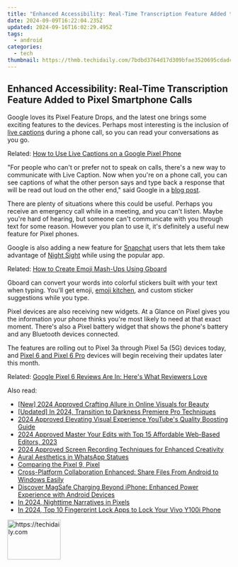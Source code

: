 ```yaml
---
title: "Enhanced Accessibility: Real-Time Transcription Feature Added to Pixel Smartphone Calls"
date: 2024-09-09T16:22:04.235Z
updated: 2024-09-16T16:02:29.495Z
tags:
  - android
categories:
  - tech
thumbnail: https://thmb.techidaily.com/7bdbd3764d17d309bfae3520695cdadc9f0f0ab5ea703a9227f88bc7f132643b.jpg
---
```


## Enhanced Accessibility: Real-Time Transcription Feature Added to Pixel Smartphone Calls

Google loves its Pixel Feature Drops, and the latest one brings some exciting features to the devices. Perhaps most interesting is the inclusion of [live captions](https://android-frp.techidaily.com/in-2024-how-to-bypass-frp-from-htc-by-drfone-android/) during a phone call, so you can read your conversations as you go.

Related: [How to Use Live Captions on a Google Pixel Phone](https://android-frp.techidaily.com/in-2024-how-to-bypass-frp-from-htc-by-drfone-android/) 

 "For people who can't or prefer not to speak on calls, there's a new way to communicate with Live Caption. Now when you're on a phone call, you can see captions of what the other person says and type back a response that will be read out loud on the other end," said Google in a [blog post](https://blog.google/products/pixel/feature-drop-march-2022/).

 There are plenty of situations where this could be useful. Perhaps you receive an emergency call while in a meeting, and you can't listen. Maybe you're hard of hearing, but someone can't communicate with you through text for some reason. However you plan to use it, it's definitely a useful new feature for Pixel phones.

 Google is also adding a new feature for [Snapchat](https://screen-activity-recording.techidaily.com/2024-approved-optimize-your-communication-scheduling-and-planning-with-ease-google/) users that lets them take advantage of [Night Sight](https://youtube-webster.techidaily.com/ed-in-2024-boost-popularity-quickly-top-30-hashtags-every-gamer-needs/) while using the popular app.

Related: [How to Create Emoji Mash-Ups Using Gboard](https://graphic-issues.techidaily.com/gpu-recognition-error-fix/) 

 Gboard can convert your words into colorful stickers built with your text when typing. You'll get emoji, [emoji kitchen](https://graphic-issues.techidaily.com/gpu-recognition-error-fix/), and custom sticker suggestions while you type.

 Pixel devices are also receiving new widgets. At a Glance on Pixel gives you the information your phone thinks you're most likely to need at that exact moment. There's also a Pixel battery widget that shows the phone's battery and any Bluetooth devices connected.

 The features are rolling out to Pixel 3a through Pixel 5a (5G) devices today, and [Pixel 6 and Pixel 6 Pro](https://unlock-android.techidaily.com/top-apps-and-online-tools-to-track-itel-p55t-phone-withwithout-imei-number-by-drfone-android/) devices will begin receiving their updates later this month.

Related: [Google Pixel 6 Reviews Are In: Here's What Reviewers Love](https://unlock-android.techidaily.com/top-apps-and-online-tools-to-track-itel-p55t-phone-withwithout-imei-number-by-drfone-android/)

<ins class="adsbygoogle"
     style="display:block"
     data-ad-format="autorelaxed"
     data-ad-client="ca-pub-7571918770474297"
     data-ad-slot="1223367746"></ins>

<ins class="adsbygoogle"
     style="display:block"
     data-ad-client="ca-pub-7571918770474297"
     data-ad-slot="8358498916"
     data-ad-format="auto"
     data-full-width-responsive="true"></ins>

<span class="atpl-alsoreadstyle">Also read:</span>
<div><ul>
<li><a href="https://facebook-video-footage.techidaily.com/new-2024-approved-crafting-allure-in-online-visuals-for-beauty/"><u>[New] 2024 Approved Crafting Allure in Online Visuals for Beauty</u></a></li>
<li><a href="https://article-tips.techidaily.com/updated-in-2024-transition-to-darkness-premiere-pro-techniques/"><u>[Updated] In 2024, Transition to Darkness Premiere Pro Techniques</u></a></li>
<li><a href="https://youtube-clips.techidaily.com/2024-approved-elevating-visual-experience-youtubes-quality-boosting-guide/"><u>2024 Approved Elevating Visual Experience YouTube's Quality Boosting Guide</u></a></li>
<li><a href="https://extra-guidance.techidaily.com/2024-approved-master-your-edits-with-top-15-affordable-web-based-editors-2023/"><u>2024 Approved Master Your Edits with Top 15 Affordable Web-Based Editors, 2023</u></a></li>
<li><a href="https://screen-recording.techidaily.com/2024-approved-screen-recording-techniques-for-enhanced-creativity/"><u>2024 Approved Screen Recording Techniques for Enhanced Creativity</u></a></li>
<li><a href="https://fox-helps.techidaily.com/aural-aesthetics-in-whatsapp-statues/"><u>Aural Aesthetics in WhatsApp Statues</u></a></li>
<li><a href="https://hardware-reviews.techidaily.com/comparing-the-pixel-9-pixel/"><u>Comparing the Pixel 9, Pixel</u></a></li>
<li><a href="https://hardware-reviews.techidaily.com/cross-platform-collaboration-enhanced-share-files-from-android-to-windows-easily/"><u>Cross-Platform Collaboration Enhanced: Share Files From Android to Windows Easily</u></a></li>
<li><a href="https://hardware-reviews.techidaily.com/discover-magsafe-charging-beyond-iphone-enhanced-power-experience-with-android-devices/"><u>Discover MagSafe Charging Beyond iPhone: Enhanced Power Experience with Android Devices</u></a></li>
<li><a href="https://extra-guidance.techidaily.com/in-2024-nighttime-narratives-in-pixels/"><u>In 2024, Nighttime Narratives in Pixels</u></a></li>
<li><a href="https://unlock-android.techidaily.com/in-2024-top-10-fingerprint-lock-apps-to-lock-your-vivo-y100i-phone-by-drfone-android/"><u>In 2024, Top 10 Fingerprint Lock Apps to Lock Your Vivo Y100i Phone</u></a></li>
</ul></div>

<!-- affiliate ads begin -->
<a href="https://aligracehair.sjv.io/c/5597632/2115909/19272" target="_top" id="2115909">
  <img src="//a.impactradius-go.com/display-ad/19272-2115909" border="0" alt="https://techidaily.com" width="120" height="90"/>
</a>
<img height="0" width="0" src="https://aligracehair.sjv.io/i/5597632/2115909/19272" style="position:absolute;visibility:hidden;" border="0" />
<!-- affiliate ads end -->

